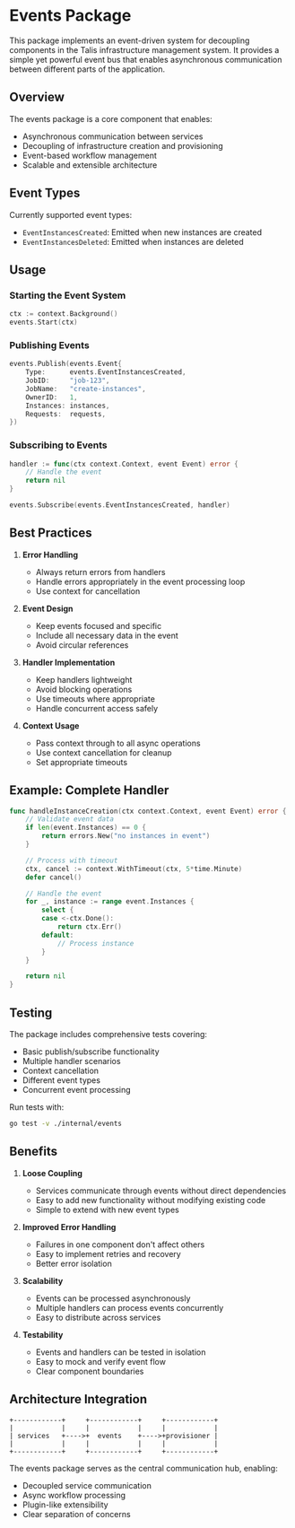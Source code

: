 # Events Package

This package implements an event-driven system for decoupling components in the Talis infrastructure management system. It provides a simple yet powerful event bus that enables asynchronous communication between different parts of the application.

## Overview

The events package is a core component that enables:
- Asynchronous communication between services
- Decoupling of infrastructure creation and provisioning
- Event-based workflow management
- Scalable and extensible architecture

## Event Types

Currently supported event types:
- `EventInstancesCreated`: Emitted when new instances are created
- `EventInstancesDeleted`: Emitted when instances are deleted

## Usage

### Starting the Event System

```go
ctx := context.Background()
events.Start(ctx)
```

### Publishing Events

```go
events.Publish(events.Event{
    Type:      events.EventInstancesCreated,
    JobID:     "job-123",
    JobName:   "create-instances",
    OwnerID:   1,
    Instances: instances,
    Requests:  requests,
})
```

### Subscribing to Events

```go
handler := func(ctx context.Context, event Event) error {
    // Handle the event
    return nil
}

events.Subscribe(events.EventInstancesCreated, handler)
```

## Best Practices

1. **Error Handling**
   - Always return errors from handlers
   - Handle errors appropriately in the event processing loop
   - Use context for cancellation

2. **Event Design**
   - Keep events focused and specific
   - Include all necessary data in the event
   - Avoid circular references

3. **Handler Implementation**
   - Keep handlers lightweight
   - Avoid blocking operations
   - Use timeouts where appropriate
   - Handle concurrent access safely

4. **Context Usage**
   - Pass context through to all async operations
   - Use context cancellation for cleanup
   - Set appropriate timeouts

## Example: Complete Handler

```go
func handleInstanceCreation(ctx context.Context, event Event) error {
    // Validate event data
    if len(event.Instances) == 0 {
        return errors.New("no instances in event")
    }

    // Process with timeout
    ctx, cancel := context.WithTimeout(ctx, 5*time.Minute)
    defer cancel()

    // Handle the event
    for _, instance := range event.Instances {
        select {
        case <-ctx.Done():
            return ctx.Err()
        default:
            // Process instance
        }
    }

    return nil
}
```

## Testing

The package includes comprehensive tests covering:
- Basic publish/subscribe functionality
- Multiple handler scenarios
- Context cancellation
- Different event types
- Concurrent event processing

Run tests with:
```bash
go test -v ./internal/events
```

## Benefits

1. **Loose Coupling**
   - Services communicate through events without direct dependencies
   - Easy to add new functionality without modifying existing code
   - Simple to extend with new event types

2. **Improved Error Handling**
   - Failures in one component don't affect others
   - Easy to implement retries and recovery
   - Better error isolation

3. **Scalability**
   - Events can be processed asynchronously
   - Multiple handlers can process events concurrently
   - Easy to distribute across services

4. **Testability**
   - Events and handlers can be tested in isolation
   - Easy to mock and verify event flow
   - Clear component boundaries

## Architecture Integration

```
+------------+     +------------+     +------------+
|            |     |            |     |            |
| services   +---->+  events    +---->+provisioner |
|            |     |            |     |            |
+------------+     +------------+     +------------+
```

The events package serves as the central communication hub, enabling:
- Decoupled service communication
- Async workflow processing
- Plugin-like extensibility
- Clear separation of concerns
